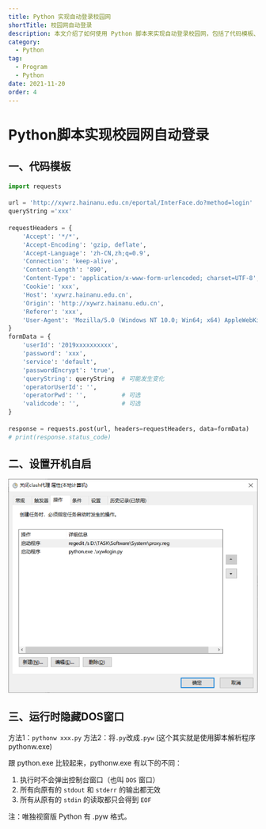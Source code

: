 ```yaml
---
title: Python 实现自动登录校园网
shortTitle: 校园网自动登录
description: 本文介绍了如何使用 Python 脚本来实现自动登录校园网，包括了代码模板、设置开机自启以及设置运行时隐藏DOS窗口等内容。
category:
  - Python
tag:
  - Program
  - Python
date: 2021-11-20
order: 4
---
```


# Python脚本实现校园网自动登录

## 一、代码模板

```python
import requests

url = 'http://xywrz.hainanu.edu.cn/eportal/InterFace.do?method=login'
queryString ='xxx'

requestHeaders = {
    'Accept': '*/*',
    'Accept-Encoding': 'gzip, deflate',
    'Accept-Language': 'zh-CN,zh;q=0.9',
    'Connection': 'keep-alive',
    'Content-Length': '890',
    'Content-Type': 'application/x-www-form-urlencoded; charset=UTF-8',
    'Cookie': 'xxx',
    'Host': 'xywrz.hainanu.edu.cn',
    'Origin': 'http://xywrz.hainanu.edu.cn',
    'Referer': 'xxx',
    'User-Agent': 'Mozilla/5.0 (Windows NT 10.0; Win64; x64) AppleWebKit/537.36 (KHTML, like Gecko) Chrome/95.0.4638.69 Safari/537.36'
}
formData = {
    'userId': '2019xxxxxxxxxx',
    'password': 'xxx',
    'service': 'default',
    'passwordEncrypt': 'true',
    'queryString': queryString  # 可能发生变化
    'operatorUserId': '',
    'operatorPwd': '',          # 可选
	'validcode': '',            # 可选
}

response = requests.post(url, headers=requestHeaders, data=formData)
# print(response.status_code)
```

## 二、设置开机自启

![image-20211110160130238](https://raw.githubusercontent.com/Jxpro/PicBed/master/md/2021/11/10-160131.png)

## 三、运行时隐藏DOS窗口

方法1：`pythonw xxx.py`
方法2：将`.py`改成`.pyw` (这个其实就是使用脚本解析程序pythonw.exe)

跟 python.exe 比较起来，pythonw.exe 有以下的不同：

1.   执行时不会弹出控制台窗口（也叫 `DOS` 窗口）
2.   所有向原有的 `stdout` 和 `stderr` 的输出都无效
3.   所有从原有的 `stdin` 的读取都只会得到 `EOF`

注：唯独视窗版 Python 有 .pyw 格式。
